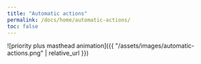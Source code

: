 ```yaml
---
title: "Automatic actions"
permalink: /docs/home/automatic-actions/
toc: false
---
```



![priority plus masthead animation]({{ "/assets/images/automatic-actions.png" | relative_url }})
